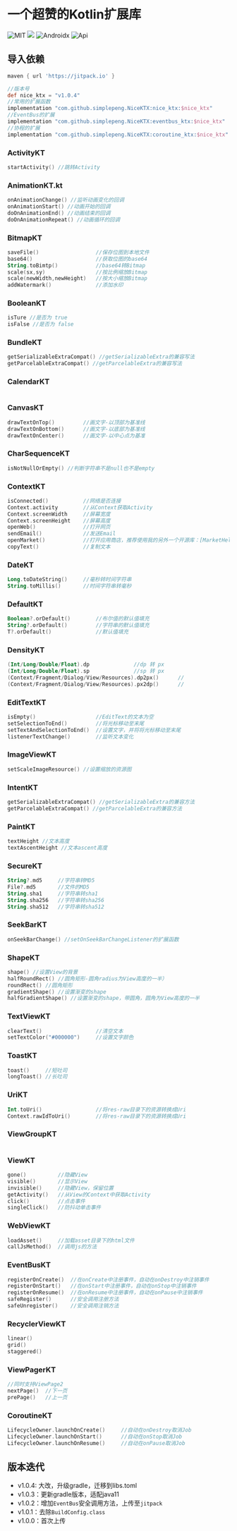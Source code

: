 # 一个超赞的Kotlin扩展库

![MIT](https://img.shields.io/badge/License-MIT-orange?style=flat-square) [![](https://jitpack.io/v/simplepeng/NiceKTX.svg)](https://jitpack.io/#simplepeng/NiceKTX)  ![Androidx](https://img.shields.io/badge/Androidx-Yes-blue?style=flat-square)  ![Api](https://img.shields.io/badge/Api-14+-blueviolet?style=flat-square) 

## 导入依赖

```groovy
maven { url 'https://jitpack.io' }
```

```groovy
//版本号
def nice_ktx = "v1.0.4"
//常用的扩展函数
implementation "com.github.simplepeng.NiceKTX:nice_ktx:$nice_ktx"
//EventBus的扩展
implementation "com.github.simplepeng.NiceKTX:eventbus_ktx:$nice_ktx"
//协程的扩展
implementation "com.github.simplepeng.NiceKTX:coroutine_ktx:$nice_ktx"
```

### ActivityKT

```kotlin
startActivity() //跳转Activity
```

### AnimationKT.kt

```kotlin
onAnimationChange() //监听动画变化的回调
onAnimationStart() //动画开始的回调
doOnAnimationEnd() //动画结束的回调
doOnAnimationRepeat() //动画循环的回调
```

### BitmapKT

```kotlin
saveFile()                  //保存位图到本地文件
base64()                    //获取位图的base64
String.toBimtp()            //base64转Bitmap
scale(sx,sy)                //按比例缩放Bitmap
scale(newWidth,newHeight)   //按大小缩放Bitmap
addWatermark()              //添加水印
```

### BooleanKT

```kotlin
isTure //是否为 true
isFalse //是否为 false
```

### BundleKT

```kotlin
getSerializableExtraCompat() //getSerializableExtra的兼容写法
getParcelableExtraCompat() //getParcelableExtra的兼容写法
```

### CalendarKT

```kotlin

```

### CanvasKT

```kotlin
drawTextOnTop()         //画文字-以顶部为基准线
drawTextOnBottom()      //画文字-以底部为基准线
drawTextOnCenter()      //画文字-以中心点为基准
```

### CharSequenceKT

```kotlin
isNotNullOrEmpty() //判断字符串不是null也不是empty
```

### ContextKT

```kotlin
isConnected()           //网络是否连接
Context.activity        //从Context获取Activity
Context.screenWidth     //屏幕宽度
Context.screenHeight    //屏幕高度
openWeb()               //打开网页
sendEmail()             //发送Email
openMarket()            //打开应用商店，推荐使用我的另外一个开源库：[MarketHelper](https://github.com/simplepeng/MarketHelper)
copyText()              //复制文本
```

### DateKT

```kotlin
Long.toDateString()     //毫秒转时间字符串
String.toMillis()       //时间字符串转毫秒
```

### DefaultKT

```kotlin
Boolean?.orDefault()        //布尔值的默认值填充
String?.orDefault()         //字符串的默认值填充
T?.orDefault()              //默认值填充
```

### DensityKT

```kotlin
(Int/Long/Double/Float).dp              //dp 转 px
(Int/Long/Double/Float).sp              //sp 转 px 
(Context/Fragment/Dialog/View/Resources).dp2px()      //
(Context/Fragment/Dialog/View/Resources).px2dp()      //
```

### EditTextKT

```kotlin
isEmpty()                   //EditText的文本为空
setSelectionToEnd()         //将光标移动至末尾
setTextAndSelectionToEnd()  //设置文字，并将将光标移动至末尾
listenerTextChange()        //监听文本变化
```

### ImageViewKT

```kotlin
setScaleImageResource() //设置缩放的资源图
```

### IntentKT

```kotlin
getSerializableExtraCompat() //getSerializableExtra的兼容方法
getParcelableExtraCompat() //getParcelableExtra的兼容方法
```

### PaintKT

```kotlin
textHeight //文本高度
textAscentHeight //文本ascent高度
```

### SecureKT

```kotlin
String?.md5     //字符串转MD5
File?.md5       //文件的MD5
String.sha1     //字符串转sha1
String.sha256   //字符串转sha256
String.sha512   //字符串转sha512
```

### SeekBarKT

```kotlin
onSeekBarChange() //setOnSeekBarChangeListener的扩展函数
```

### ShapeKT

```kotlin
shape() //设置View的背景
halfRoundRect() //圆角矩形-圆角radius为View高度的一半）
roundRect() //圆角矩形
gradientShape() //设置渐变的shape
halfGradientShape() //设置渐变的shape，带圆角，圆角为View高度的一半
```

### TextViewKT

```kotlin
clearText()                 //清空文本
setTextColor("#000000")     //设置文字颜色
```

### ToastKT

```kotlin
toast()     //短吐司
longToast() //长吐司
```

### UriKT

```kotlin
Int.toUri()                 //将res-raw目录下的资源转换成Uri
Context.rawIdToUri()        //将res-raw目录下的资源转换成Uri
```

### ViewGroupKT

```kotlin
```

### ViewKT

```kotlin
gone()          //隐藏View
visible()       //显示View
invisible()     //隐藏View，保留位置
getActivity()   //从View的Context中获取Activity
click()         //点击事件
singleClick()   //防抖动单击事件
```

### WebViewKT

```kotlin
loadAsset()     //加载asset目录下的html文件
callJsMethod()  //调用js的方法
```

### EventBusKT

```kotlin
registerOnCreate()  //在onCreate中注册事件，自动在onDestroy中注销事件
registerOnStart()   //在onStart中注册事件，自动在onStop中注销事件
registerOnResume()  //在onResume中注册事件，自动在onPause中注销事件
safeRegister()      //安全调用注册方法
safeUnregister()    //安全调用注销方法
```

### RecyclerViewKT

```kotlin
linear()
grid()
staggered()
```

 ### ViewPagerKT

```kotlin
//同时支持ViewPage2
nextPage()  //下一页
prePage()   //上一页
```

### CoroutineKT

```kotlin
LifecycleOwner.launchOnCreate() 	//自动在onDestroy取消Job
LifecycleOwner.launchOnStart()  	//自动在onStop取消Job
LifecycleOwner.launchOnResume() 	//自动在onPause取消Job
```

## 版本迭代

* v1.0.4: 大改，升级gradle，迁移到libs.toml
* v1.0.3：更新gradle版本，适配java11
* v1.0.2：增加`EventBus`安全调用方法，上传至`jitpack`
* v1.0.1：去除`BuildConfig.class`
* v1.0.0：首次上传

